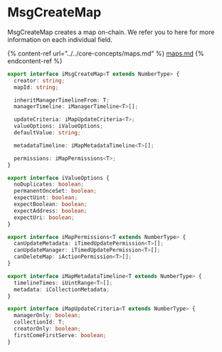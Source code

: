 # MsgCreateMap

MsgCreateMap creates a map on-chain. We refer you to here for more information on each individual field.

{% content-ref url="../../core-concepts/maps.md" %}
[maps.md](../../core-concepts/maps.md)
{% endcontent-ref %}

```typescript
export interface iMsgCreateMap<T extends NumberType> {
  creator: string;
  mapId: string;

  inheritManagerTimelineFrom: T;
  managerTimeline: iManagerTimeline<T>[];

  updateCriteria: iMapUpdateCriteria<T>;
  valueOptions: iValueOptions;
  defaultValue: string;

  metadataTimeline: iMapMetadataTimeline<T>[];

  permissions: iMapPermissions<T>;
}
```

```typescript
export interface iValueOptions {
  noDuplicates: boolean;
  permanentOnceSet: boolean;
  expectUint: boolean;
  expectBoolean: boolean;
  expectAddress: boolean;
  expectUri: boolean;
}
```

```typescript
export interface iMapPermissions<T extends NumberType> {
  canUpdateMetadata: iTimedUpdatePermission<T>[];
  canUpdateManager: iTimedUpdatePermission<T>[];
  canDeleteMap: iActionPermission<T>[];
}
```

```typescript
export interface iMapMetadataTimeline<T extends NumberType> {
  timelineTimes: iUintRange<T>[];
  metadata: iCollectionMetadata;
}
```

```typescript
export interface iMapUpdateCriteria<T extends NumberType> {
  managerOnly: boolean;
  collectionId: T;
  creatorOnly: boolean;
  firstComeFirstServe: boolean;
}
```
